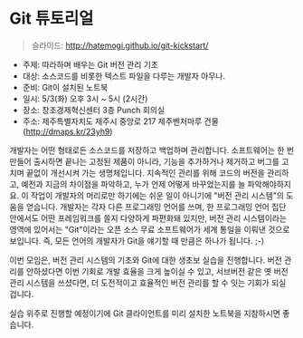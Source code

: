 # Git 튜토리얼

> 슬라이드: <http://hatemogi.github.io/git-kickstart/>

* 주제: 따라하며 배우는 Git 버전 관리 기초
* 대상: 소스코드를 비롯한 텍스트 파일을 다루는 개발자 아무나.
* 준비: Git이 설치된 노트북
* 일시: 5/3(화) 오후 3시 ~ 5시 (2시간)
* 장소: 창조경제혁신센터 3층 Punch 회의실
* 주소: 제주특별자치도 제주시 중앙로 217 제주벤처마루 건물 (http://dmaps.kr/23yh9)

개발자는 어떤 형태로든 소스코드를 저장하고 백업하며 관리합니다. 소프트웨어는 한 번 만들어 출시하면 끝나는 고정된 제품이 아니라, 기능을 추가하거나 제거하고 버그를 고치며 끝없이 개선시켜 가는 생명체입니다. 지속적인 관리를 위해 코드의 버전을 관리하고, 예전과 지금의 차이점을 파악하고, 누가 언제 어떻게 바꾸었는지를 늘 파악해야하지요. 이 작업이 개발자의 머리로만 하기에는 쉬운 일이 아니기에 "버전 관리 시스템"의 도움을 얻습니다. 개발자는 각자 다른 프로그래밍 언어를 쓰며, 한 프로그래밍 언어 집단 안에서도 어떤 프레임워크를 쓸지 다양하게 파편화돼 있지만, 버전 관리 시스템이라는 영역에 있어서는 "Git"이라는 오픈 소스 무료 소프트웨어가 세계 통일을 이뤄낸 것으로 보입니다. 즉, 모든 언어의 개발자가 Git을 얘기할 때 만큼은 하나가 됩니다. ;-)

이번 모임은, 버전 관리 시스템의 기초와 Git에 대한 생초보 실습을 진행합니다. 버전 관리를 안하셨다면 이번 기회로 개발 효율을 크게 높이실 수 있고, 서브버전 같은 옛 버전관리 시스템을 쓰셨다면, 더 도전적이고 효율적인 버전 관리를 할 수 잇는 기회가 되실 겁니다.

실습 위주로 진행할 예정이기에 Git 클라이언트를 미리 설치한 노트북을 지참하시면 좋습니다.
